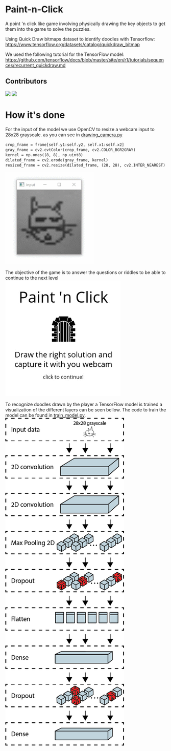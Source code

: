 # Paint-n-Click
A point 'n click like game involving physically drawing the key objects to get them into the game to solve the puzzles.

Using Quick Draw bitmaps dataset to identify doodles with Tensorflow: https://www.tensorflow.org/datasets/catalog/quickdraw_bitmap  

We used the following tutorial for the TensorFlow model: https://github.com/tensorflow/docs/blob/master/site/en/r1/tutorials/sequences/recurrent_quickdraw.md  

## Contributors
[![](https://avatars0.githubusercontent.com/u/21026046?s=100&v=4)](https://github.com/Jessseee)
[![](https://avatars0.githubusercontent.com/u/7226966?s=100&v=4)](https://github.com/JonaMata)

# How it's done
For the input of the model we use OpenCV to resize a webcam input to 28x28 grayscale.
as you can see in [drawing_camera.py](drawing_camera.py)
```
crop_frame = frame[self.y1:self.y2, self.x1:self.x2]
gray_frame = cv2.cvtColor(crop_frame, cv2.COLOR_BGR2GRAY)
kernel = np.ones((8, 8), np.uint8)
dilated_frame = cv2.erode(gray_frame, kernel)
resized_frame = cv2.resize(dilated_frame, (28, 28), cv2.INTER_NEAREST)
```
![](assets/gif/capture_cat.gif)

The objective of the game is to answer the questions or riddles to be able to continue to the next level  
![](assets/gif/capture_intro.gif)

To recognize doodles drawn by the player a TensorFlow model is trained a visualization of the different layers can be seen bellow.
The code to train the model can be found in [train_model.py](train_model.py).
![](assets/png/tensorflow_model.png)

